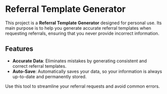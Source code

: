 # Referral Template Generator

This project is a **Referral Template Generator** designed for personal use. Its main purpose is to help you generate accurate referral templates when requesting referrals, ensuring that you never provide incorrect information.

## Features

- **Accurate Data**: Eliminates mistakes by generating consistent and correct referral templates.
- **Auto-Save**: Automatically saves your data, so your information is always up-to-date and permanently stored.

Use this tool to streamline your referral requests and avoid common errors.
